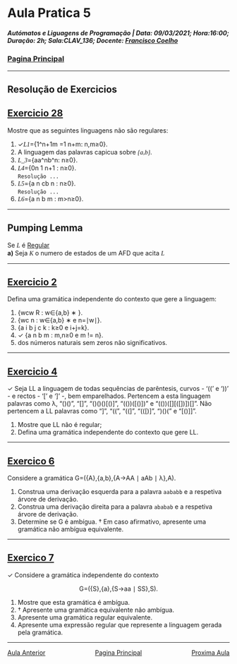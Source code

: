 # Aula Pratica 5  
##### *Autómatos e Liguagens de Programação* | **Data:** 09/03/2021; **Hora**:16:00; **Duração**: 2h; **Sala**:CLAV_136; **Docente**: [Francisco Coelho](../../#docentes)  
### [Pagina Principal](../../)  
---
## Resolução de Exercicios
## [Exercicio 28](https://home.uevora.pt/~fc/alp/02-automatos_finitos/02.90-exercicios.html#o-pumping-lemma)  

Mostre que as seguintes linguagens não são regulares:  

1. ✓<span class="math" >L1</span>={1^n+1m =1 n+m: n,m≥0}.  
2. A linguagem das palavras capicua sobre <span class="math" >{a,b}</span>.  
3. <span class="math" >L_3</span>={aa^nb^n: n≥0}.   
4. <span class="math" >L4</span>={0n 1 n+1  : n≥0}.  
   `Resolução ...`
5. <span class="math" >L5</span>={a n cb n  : n≥0}.  
   `Resolução ...`
6. <span class="math" >L6</span>={a n b m  : m>n≥0}.  


---
## Pumping Lemma  
Se <span class="math" >L</span> é <u> Regular</u>  
**a)** Seja <span class="math" >K</span> o numero de estados de um AFD que acita <span class="math" >L</span>

---  
## [Exercicio 2](https://home.uevora.pt/~fc/alp/03-gramaticas_automatos_pilha/03.90-exercicios.html#exerc%C3%ADcio-01)  
Defina uma gramática independente do contexto que gere a linguagem:  
1. {wcw R  : w∈{a,b} ∗ }.  
2. {wc n  : w∈{a,b} ∗  e n=∣w∣}.  
3. {a i b j c k  : k≥0 e i+j=k}.  
4. ✓ {a n b m  : m,n≥0 e m != n}.  
5. dos números naturais sem zeros não significativos.  
   
---  
## [Exercicio 4](https://home.uevora.pt/~fc/alp/03-gramaticas_automatos_pilha/03.90-exercicios.html#exerc%C3%ADcio-03)  
✓ Seja LL a linguagem de todas sequências de parêntesis, curvos - ‘((’ e ‘))’ - e rectos - ‘[’ e ‘]’ -, bem emparelhados. Pertencem a esta linguagem palavras como λ, “()()”, “[]”, “()()()[()]”, “(())([()])” e “(())([][([])])[]”. Não pertencem a LL palavras como “]”, “((”, “((]”, “(([)]”, “)()(” e “[()]]”.

1. Mostre que LL não é regular;  
2. Defina uma gramática independente do contexto que gere LL.  

---
## [Exercico 6](https://home.uevora.pt/~fc/alp/03-gramaticas_automatos_pilha/03.90-exercicios.html#exerc%C3%ADcio-06)  
Considere a gramática G=({A},{a,b},{A→AA ∣ aAb ∣ λ},A).

1. Construa uma derivação esquerda para a palavra `aababb` e a respetiva árvore de derivação.  
2. Construa uma derivação direita para a palavra `ababab` e a respetiva árvore de derivação.  
3. Determine se G é ambígua. † Em caso afirmativo, apresente uma gramática não ambígua equivalente.  

---  
## [Exercico 7](https://home.uevora.pt/~fc/alp/03-gramaticas_automatos_pilha/03.90-exercicios.html#exerc%C3%ADcio-07)  
✓ Considere a gramática independente do contexto  
<p class="nav">G=({S},{a},{S→aa ∣ SS},S).</p>   

1. Mostre que esta gramática é ambígua.  
2. † Apresente uma gramática equivalente não ambígua.
3. Apresente uma gramática regular equivalente.  
4. Apresente uma expressão regular que represente a linguagem gerada pela gramática.  

---  

<div id="nav">
<span class="left" ><a href="../aula4" >Aula Anterior</a></span>
<span> <a href="../../" >Pagina Principal</a></span>
<span class="right" ><a href="../aula6" >Proxima Aula</a></span>
</div>

<style>
    .math {
    font-family: KaTeX_Math;
    font-style: italic;
}
.nav, #nav{
    position: inline-block;
    align-items: center;
    text-align: center;
    
}
.left{
    float: left;
}
.center{
    text-align=center;
}
.right{
    float: right;
}
.red{
    color: red;
}
.markdown-body blockquote {
    background:rgb(140 143 147 / 17%);
    padding: 0 1em;
    padding: 0 1em;
    color: #000000;
    border-left: 0.25em solid #007fff;
    }   
 </style>
